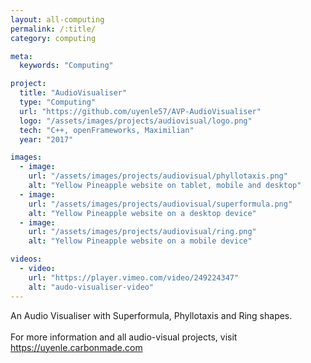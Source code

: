 ```yaml
---
layout: all-computing
permalink: /:title/
category: computing

meta:
  keywords: "Computing"

project:
  title: "AudioVisualiser"
  type: "Computing"
  url: "https://github.com/uyenle57/AVP-AudioVisualiser"
  logo: "/assets/images/projects/audiovisual/logo.png"
  tech: "C++, openFrameworks, Maximilian"
  year: "2017"

images:
  - image:
    url: "/assets/images/projects/audiovisual/phyllotaxis.png"
    alt: "Yellow Pineapple website on tablet, mobile and desktop"
  - image:
    url: "/assets/images/projects/audiovisual/superformula.png"
    alt: "Yellow Pineapple website on a desktop device"
  - image:
    url: "/assets/images/projects/audiovisual/ring.png"
    alt: "Yellow Pineapple website on a mobile device"

videos:
  - video:
    url: "https://player.vimeo.com/video/249224347"
    alt: "audo-visualiser-video"
---
```


<p>An Audio Visualiser with Superformula, Phyllotaxis and Ring shapes.
<br/><br/>
For more information and all audio-visual projects, visit <a href="https://uyenle.carbonmade.com">https://uyenle.carbonmade.com</a></p>
